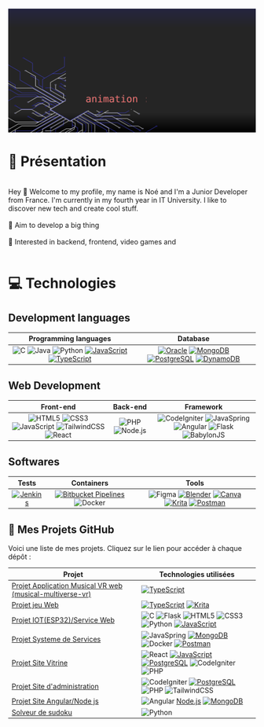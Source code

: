 ![Bannière](https://raw.githubusercontent.com/NoeFBou/NoeFBou/main/rsc/banner.svg)
# 👋 Présentation

<br/>
Hey 👋 Welcome to my profile, my name is Noé and I'm a Junior Developer from France. I'm currently in my fourth year in IT University. I like to discover new tech and create cool stuff.
<br/>
<br/>
🎯 Aim to develop a big thing
<br/>
<br/>
🏹 Interested in backend, frontend, video games and
<br/>
<br/>

# 💻 Technologies 

## Development languages

| Programming languages | Database |
|:---------------------:|:--------:|
| ![C](https://img.shields.io/badge/c-%2300599C.svg?style=for-the-badge&logo=c&logoColor=white) ![Java](https://img.shields.io/badge/java-%23ED8B00.svg?style=for-the-badge&logo=java&logoColor=white) ![Python](https://img.shields.io/badge/python-yellow.svg?style=for-the-badge&logo=python&logoColor=white) [![JavaScript](https://img.shields.io/badge/JavaScript-F7DF1E.svg?style=for-the-badge&logo=javascript&logoColor=fff)](#) [![TypeScript](https://img.shields.io/badge/TypeScript-3178C6.svg?style=for-the-badge&logo=typescript&logoColor=fff)](#) | [![Oracle](https://custom-icon-badges.demolab.com/badge/Oracle-F80000.svg?style=for-the-badge&logo=oracle&logoColor=fff)](#) [![MongoDB](https://img.shields.io/badge/MongoDB-2ea44f.svg?style=for-the-badge&logo=mongodb&logoColor=white)](https://) [![PostgreSQL](https://img.shields.io/badge/PostgreSQL-blue.svg?style=for-the-badge&logo=postgresql&logoColor=white)](https://) [![DynamoDB](https://img.shields.io/badge/DynamoDB-4053D6.svg?style=for-the-badge&logo=amazondynamodb&logoColor=fff)](#) |

## Web Development

| Front-end | Back-end | Framework |
|:---------:|:--------:|:---------:|
| ![HTML5](https://img.shields.io/badge/HTML5-E34F26.svg?style=for-the-badge&logo=html5&logoColor=white) ![CSS3](https://img.shields.io/badge/CSS3-1572B6.svg?style=for-the-badge&logo=css3&logoColor=white) ![JavaScript](https://img.shields.io/badge/JavaScript-yellow.svg?style=for-the-badge&logo=javascript&logoColor=white) ![TailwindCSS](https://img.shields.io/badge/TailwindCSS-38B2AC.svg?style=for-the-badge&logo=tailwind-css&logoColor=white) ![React](https://img.shields.io/badge/React-61DAFB.svg?style=for-the-badge&logo=react&logoColor=black) | ![PHP](https://img.shields.io/badge/PHP-777BB4.svg?style=for-the-badge&logo=php&logoColor=white) ![Node.js](https://img.shields.io/badge/Node.js-43853D.svg?style=for-the-badge&logo=node-dot-js&logoColor=white) | ![CodeIgniter](https://img.shields.io/badge/CodeIgniter-orange.svg?style=for-the-badge&logo=codeigniter&logoColor=white) ![JavaSpring](https://img.shields.io/badge/JavaSpring-6DB33F.svg?style=for-the-badge&logo=spring&logoColor=white) ![Angular](https://img.shields.io/badge/Angular-DD0031.svg?style=for-the-badge&logo=angular&logoColor=white) ![Flask](https://img.shields.io/badge/Flask-000000.svg?style=for-the-badge&logo=flask&logoColor=white) ![BabylonJS](https://img.shields.io/badge/BabylonJS-0A2F5A.svg?style=for-the-badge&logo=babylon.js&logoColor=white) |

## Softwares

| Tests | Containers | Tools |
|:-----:|:----------:|:------:|
| [![Jenkins](https://img.shields.io/badge/Jenkins-D24939.svg?style=for-the-badge&logo=jenkins&logoColor=white)](#) | [![Bitbucket Pipelines](https://img.shields.io/badge/Bitbucket_Pipelines-0052CC.svg?style=for-the-badge&logo=bitbucket&logoColor=white)](#) ![Docker](https://img.shields.io/badge/Docker-blue.svg?style=for-the-badge&logo=docker&logoColor=white) | ![Figma](https://img.shields.io/badge/Figma-F24E1E.svg?style=for-the-badge&logo=figma&logoColor=white) [![Blender](https://img.shields.io/badge/Blender-F5792A.svg?style=for-the-badge&logo=blender&logoColor=white)](#) [![Canva](https://img.shields.io/badge/Canva-00C4CC.svg?style=for-the-badge&logo=Canva&logoColor=white)](#) [![Krita](https://img.shields.io/badge/Krita-203759.svg?style=for-the-badge&logo=krita&logoColor=EEF37B)](#) [![Postman](https://img.shields.io/badge/Postman-FF6C37.svg?style=for-the-badge&logo=postman&logoColor=white)](#) |

## 📁 Mes Projets GitHub

Voici une liste de mes projets. Cliquez sur le lien pour accéder à chaque dépôt :

| Projet                                                          | Technologies utilisées                              |
|---------------------------------------------------------------|-----------------------------------------------------|
| [Projet Application Musical VR web (musical-multiverse-vr) ](https://github.com/doriangirard9/musical-multiverse-vr) | [![TypeScript](https://img.shields.io/badge/TypeScript-3178C6.svg?style=for-the-badge&logo=typescript&logoColor=fff)](#) |
| [Projet jeu Web](https://github.com/NoeFBou/ProjetjeuWeb)          | [![TypeScript](https://img.shields.io/badge/TypeScript-3178C6.svg?style=for-the-badge&logo=typescript&logoColor=fff)](#) [![Krita](https://img.shields.io/badge/Krita-203759.svg?style=for-the-badge&logo=krita&logoColor=EEF37B)](#) |
| [Projet IOT(ESP32)/Service Web](https://github.com/NoeFBou/WaterBnB_fn411036)         | ![C](https://img.shields.io/badge/c-%2300599C.svg?style=for-the-badge&logo=c&logoColor=white) ![Flask](https://img.shields.io/badge/Flask-000000.svg?style=for-the-badge&logo=flask&logoColor=white) ![HTML5](https://img.shields.io/badge/HTML5-E34F26.svg?style=for-the-badge&logo=html5&logoColor=white) ![CSS3](https://img.shields.io/badge/CSS3-1572B6.svg?style=for-the-badge&logo=css3&logoColor=white) ![Python](https://img.shields.io/badge/python-yellow.svg?style=for-the-badge&logo=python&logoColor=white) [![JavaScript](https://img.shields.io/badge/JavaScript-F7DF1E.svg?style=for-the-badge&logo=javascript&logoColor=fff)](#) |
| [Projet Systeme de Services](https://github.com/NoeFBou/Software_Architecture)         | ![JavaSpring](https://img.shields.io/badge/JavaSpring-6DB33F.svg?style=for-the-badge&logo=spring&logoColor=white) [![MongoDB](https://img.shields.io/badge/MongoDB-2ea44f.svg?style=for-the-badge&logo=mongodb&logoColor=white)](https://) ![Docker](https://img.shields.io/badge/Docker-blue.svg?style=for-the-badge&logo=docker&logoColor=white) [![Postman](https://img.shields.io/badge/Postman-FF6C37.svg?style=for-the-badge&logo=postman&logoColor=white)](#)                           |
| [Projet Site Vitrine](https://github.com/NoeFBou/ProjetSiteVitrineSAEs5.01) | ![React](https://img.shields.io/badge/React-61DAFB.svg?style=for-the-badge&logo=react&logoColor=black) [![JavaScript](https://img.shields.io/badge/JavaScript-F7DF1E.svg?style=for-the-badge&logo=javascript&logoColor=fff)](#) [![PostgreSQL](https://img.shields.io/badge/PostgreSQL-blue.svg?style=for-the-badge&logo=postgresql&logoColor=white)](https://) ![CodeIgniter](https://img.shields.io/badge/CodeIgniter-orange.svg?style=for-the-badge&logo=codeigniter&logoColor=white) ![PHP](https://img.shields.io/badge/PHP-777BB4.svg?style=for-the-badge&logo=php&logoColor=white) |
| [Projet Site d'administration](https://github.com/NoeFBou/ProjetSGRDS) | ![CodeIgniter](https://img.shields.io/badge/CodeIgniter-orange.svg?style=for-the-badge&logo=codeigniter&logoColor=white) [![PostgreSQL](https://img.shields.io/badge/PostgreSQL-blue.svg?style=for-the-badge&logo=postgresql&logoColor=white)](https://)  ![PHP](https://img.shields.io/badge/PHP-777BB4.svg?style=for-the-badge&logo=php&logoColor=white) ![TailwindCSS](https://img.shields.io/badge/TailwindCSS-38B2AC.svg?style=for-the-badge&logo=tailwind-css&logoColor=white) |
| [Projet Site Angular/Node js](https://github.com/NoeFBou/ProjetWebs2) | ![Angular](https://img.shields.io/badge/Angular-DD0031.svg?style=for-the-badge&logo=angular&logoColor=white) [Node.js](https://img.shields.io/badge/Node.js-43853D.svg?style=for-the-badge&logo=node-dot-js&logoColor=white) [![MongoDB](https://img.shields.io/badge/MongoDB-2ea44f.svg?style=for-the-badge&logo=mongodb&logoColor=white)](https://) |
| [Solveur de sudoku](https://github.com/NoeFBou/Sudoku-Solver) | ![Python](https://img.shields.io/badge/python-yellow.svg?style=for-the-badge&logo=python&logoColor=white) |







